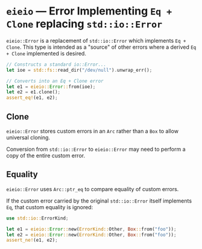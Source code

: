# `eieio` — Error Implementing `Eq + Clone` replacing `std::io::Error`

`eieio::Error` is a replacement of `std::io::Error` which implements `Eq + Clone`. This type is
intended as a "source" of other errors where a derived `Eq + Clone` implemented is desired.

```rust
// Constructs a standard io::Error...
let ioe = std::fs::read_dir("/dev/null").unwrap_err();

// Converts into an Eq + Clone error
let e1 = eieio::Error::from(ioe);
let e2 = e1.clone();
assert_eq!(e1, e2);
```

## Clone

`eieio::Error` stores custom errors in an `Arc` rather than a `Box` to allow universal cloning.

Conversion from `std::io::Error` to `eieio::Error` may need to perform a copy of the entire custom error.

## Equality

`eieio::Error` uses `Arc::ptr_eq` to compare equality of custom errors.

If the custom error carried by the original `std::io::Error` itself implements `Eq`, that custom equality is ignored:

```rust
use std::io::ErrorKind;

let e1 = eieio::Error::new(ErrorKind::Other, Box::from("foo"));
let e2 = eieio::Error::new(ErrorKind::Other, Box::from("foo"));
assert_ne!(e1, e2);
```
